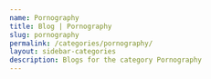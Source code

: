 ```yaml
---
name: Pornography
title: Blog | Pornography
slug: pornography
permalink: /categories/pornography/
layout: sidebar-categories
description: Blogs for the category Pornography
---
```

